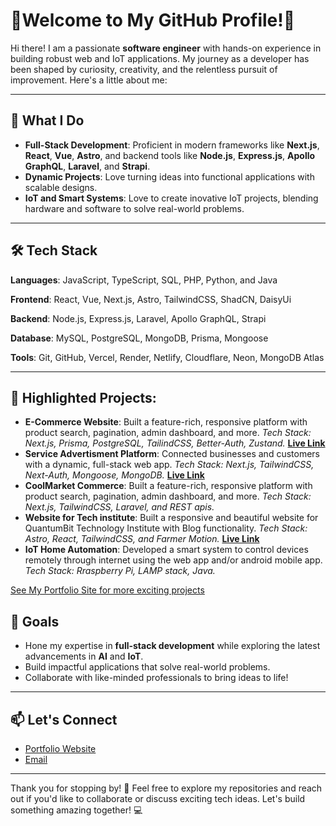 # 🌟Welcome to My GitHub Profile!🌟

Hi there! I am a passionate **software engineer** with hands-on experience in building robust web and IoT applications. My journey as a developer has been shaped by curiosity, creativity, and the relentless pursuit of improvement. Here's a little about me:

---

## 🚀 **What I Do**
- **Full-Stack Development**:
Proficient in modern frameworks like **Next.js**, **React**, **Vue**, **Astro**, and backend tools like **Node.js**, **Express.js**, **Apollo GraphQL**, **Laravel**, and **Strapi**.
- **Dynamic Projects**:
Love turning ideas into functional applications with scalable designs.
- **IoT and Smart Systems**:
Love to create inovative IoT projects, blending hardware and software to solve real-world problems.

---

## 🛠️ **Tech Stack**
**Languages**:
JavaScript, TypeScript, SQL, PHP, Python, and Java

**Frontend**:
React, Vue, Next.js, Astro, TailwindCSS, ShadCN, DaisyUi

**Backend**:
Node.js, Express.js, Laravel, Apollo GraphQL, Strapi

**Database**:
MySQL, PostgreSQL, MongoDB, Prisma, Mongoose

**Tools**:
Git, GitHub, Vercel, Render, Netlify, Cloudflare, Neon, MongoDB Atlas

---
## 🌟 **Highlighted Projects**:
- **E-Commerce Website**: Built a feature-rich, responsive platform with product search, pagination, admin dashboard, and more.
_Tech Stack: Next.js, Prisma, PostgreSQL, TailindCSS, Better-Auth, Zustand._ **[Live Link](https://mencollection.vercel.app)**
- **Service Advertisment Platform**:
Connected businesses and customers with a dynamic, full-stack web app.
_Tech Stack: Next.js, TailwindCSS, Next-Auth, Mongoose, MongoDB._
**[Live Link](https://servicead.vercel.app)**
- **CoolMarket Commerce**: Built a feature-rich, responsive platform with product search, pagination, admin dashboard, and more.
_Tech Stack: Next.js, TailwindCSS, Laravel, and REST apis._ 
- **Website for Tech institute**: Built a responsive and beautiful website for QuantumBit Technology Institute with Blog functionality.
_Tech Stack: Astro, React, TailwindCSS, and Farmer Motion._ 
**[Live Link](https://quntum-bit.pages.dev/)**
- **IoT Home Automation**: Developed a smart system to control devices remotely through internet using the web app and/or android mobile app.
_Tech Stack: Rraspberry Pi, LAMP stack, Java._

[See My Portfolio Site for more exciting projects](https://andu-alem.github.io/projects)

## 🎯 **Goals**
- Hone my expertise in **full-stack development** while exploring the latest advancements in **AI** and **IoT**.
- Build impactful applications that solve real-world problems.
- Collaborate with like-minded professionals to bring ideas to life!

---
## 📫 **Let's Connect**
- [Portfolio Website](https://andu-alem.github.io/projects)
- [Email](andualem.fereja12@gmail.com)

---
Thank you for stopping by! 🚀 Feel free to explore my repositories and reach out if you'd like to collaborate or discuss exciting tech ideas. Let's build something amazing together! 💻